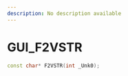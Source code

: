```yaml
---
description: No description available 
---
```


# GUI\_F2VSTR

```cpp
const char* F2VSTR(int _Unk0);
```